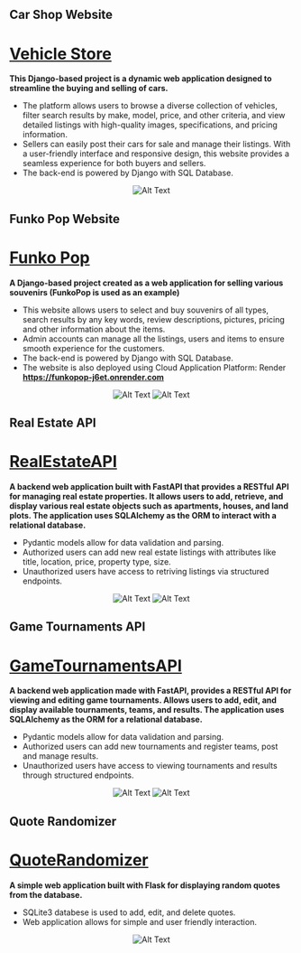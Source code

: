 <!--
**savustana/savustana** is a ✨ _special_ ✨ repository because its `README.md` (this file) appears on your GitHub profile.

Here are some ideas to get you started:

- 🔭 I’m currently working on ...
- 🌱 I’m currently learning ...
- 👯 I’m looking to collaborate on ...
- 🤔 I’m looking for help with ...
- 💬 Ask me about ...
- 📫 How to reach me: ...
- 😄 Pronouns: ...
- ⚡ Fun fact: ...
-->
## Car Shop Website

# [Vehicle Store](https://github.com/savustana/Vehicle_Store)

<b>This Django-based project is a dynamic web application designed to streamline the buying and selling of cars.</b>
* The platform allows users to browse a diverse collection of vehicles, filter search results by make, model, price, and other criteria, and view detailed listings with high-quality images, specifications, and pricing information.
*  Sellers can easily post their cars for sale and manage their listings. With a user-friendly interface and responsive design, this website provides a seamless experience for both buyers and sellers.
*   The back-end is powered by Django with SQL Database.

<p align="center" height="70%" overflow="hidden">
  <img src="https://github.com/savustana/savustana/blob/main/VehicleStoreImg/Img%20copy.png" alt="Alt Text">
</p>


## Funko Pop Website

# [Funko Pop](https://github.com/savustana/FunkoPop)

<b>A Django-based project created as a web application for selling various souvenirs (FunkoPop is used as an example)</b>
* This website allows users to select and buy souvenirs of all types, search results by any key words, review descriptions, pictures, pricing and other information about the items.
* Admin accounts can manage all the listings, users and items to ensure smooth experience for the customers.
* The back-end is powered by Django with SQL Database.
* The website is also deployed using Cloud Application Platform: Render
<b>https://funkopop-j6et.onrender.com</b>

<p align="center" height="70%" overflow="hidden">
  <img src="https://github.com/savustana/savustana/blob/main/FunkoImg/1.png" alt="Alt Text">
  <img src="https://github.com/savustana/savustana/blob/main/FunkoImg/2.png" alt="Alt Text">
</p>


## Real Estate API

# [RealEstateAPI](https://github.com/savustana/FastApi_RealEstate)

<b>A backend web application built with FastAPI that provides a RESTful API for managing real estate properties. It allows users to add, retrieve, and display various real estate objects such as apartments, houses, and land plots. The application uses SQLAlchemy as the ORM to interact with a relational database.</b>

* Pydantic models allow for data validation and parsing.
* Authorized users can add new real estate listings with attributes like title, location, price, property type, size.
* Unauthorized users have access to retriving listings via structured endpoints. 

<p align="center" height="70%" overflow="hidden">
  <img src="https://github.com/savustana/savustana/blob/main/RealEstateImg/img1.png" alt="Alt Text">
  <img src="https://github.com/savustana/savustana/blob/main/RealEstateImg/img2.png" alt="Alt Text">
</p>



## Game Tournaments API

# [GameTournamentsAPI](https://github.com/savustana/FastAPI_GameTour)

<b>A backend web application made with FastAPI, provides a RESTful API for viewing and editing game tournaments. Allows users to add, edit, and display available tournaments, teams, and results. The application uses SQLAlchemy as the ORM for a relational database.</b>

* Pydantic models allow for data validation and parsing.
* Authorized users can add new tournaments and register teams, post and manage results.
* Unauthorized users have access to viewing tournaments and results through structured endpoints. 

<p align="center" height="70%" overflow="hidden">
  <img src="https://github.com/savustana/savustana/blob/main/GameTourImg/1.png" alt="Alt Text">
  <img src="https://github.com/savustana/savustana/blob/main/GameTourImg/2.png" alt="Alt Text">
</p>



## Quote Randomizer

# [QuoteRandomizer](https://github.com/savustana/RandomQuotes)

<b>A simple web application built with Flask for displaying random quotes from the database.</b>

* SQLite3 databese is used to add, edit, and delete quotes.
* Web application allows for simple and user friendly interaction.

<p align="center" height="70%" overflow="hidden">
  <img src="https://github.com/savustana/savustana/blob/main/QuotesImg/img.png" alt="Alt Text">
</p>
